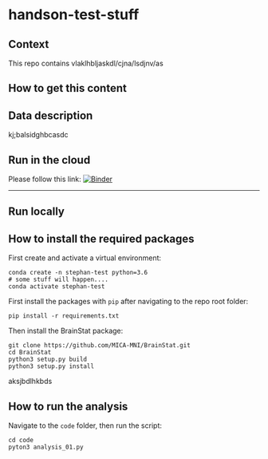 # handson-test-stuff

## Context

This repo contains vlaklhbljaskdl/cjna/lsdjnv/as

## How to get this content


## Data description

kj;balsidghbcasdc

## Run in the cloud

Please follow this link: [![Binder](https://mybinder.org/badge_logo.svg)](https://mybinder.org/v2/gh/jsheunis/handson-test-stuff/HEAD)

---

## Run locally

## How to install the required packages

First create and activate a virtual environment:

```
conda create -n stephan-test python=3.6
# some stuff will happen....
conda activate stephan-test
```


First install the packages with `pip` after navigating to the repo root folder:

```
pip install -r requirements.txt 
```

Then install the BrainStat package:

```
git clone https://github.com/MICA-MNI/BrainStat.git
cd BrainStat
python3 setup.py build
python3 setup.py install
```

aksjbdlhkbds

## How to run the analysis

Navigate to the `code` folder, then run the script:

```
cd code
pyton3 analysis_01.py
```
